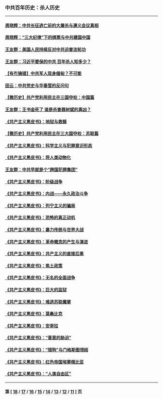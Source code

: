 ### 中共百年历史：杀人历史
---
#### [周晓辉：中共长征逃亡前的大屠杀与遵义会议真相](../../pages/nf1176106/n12888747.md?05140430) 
#### [周晓辉：“三大纪律”下的绑票与中共建国中国](../../pages/nf1176106/n12882305.md?05140430) 
#### [王友群：美国人民持续反对中共迫害法轮功](../../pages/nf1176106/n12849121.md?05140430) 
#### [王友群：习近平要保的中共 百年杀人知多少？](../../pages/nf1176106/n12833861.md?05140430) 
#### [【有冇搞错】中共军人现身缅甸？不可能](../../pages/nf1176106/n12773250.md?05140430) 
#### [田云：中共党史与华春莹的反问句](../../pages/nf1176106/n12765178.md?05140430) 
#### [【微历史】共产党利用民主在三国夺权：中国篇](../../pages/nf1176106/n12740955.md?05140430) 
#### [王友群：王书金死了 谁是杀害聂树斌的真凶？](../../pages/nf1176106/n12728677.md?05140430) 
#### [《共产主义黑皮书》：地狱与救赎](../../pages/nf1176106/n12705614.md?05140430) 
#### [【微历史】共产党利用民主在三大国夺权：苏联篇](../../pages/nf1176106/n12707756.md?05140430) 
#### [《共产主义黑皮书》：科学主义与犯罪意识形态](../../pages/nf1176106/n12700684.md?05140430) 
#### [《共产主义黑皮书》：将人类动物化](../../pages/nf1176106/n12696212.md?05140430) 
#### [王友群：中共早就是个“跨国犯罪集团”](../../pages/nf1176106/n12696339.md?05140430) 
#### [《共产主义黑皮书》：阶级战争](../../pages/nf1176106/n12690702.md?05140430) 
#### [《共产主义黑皮书》：内战——永久政治斗争](../../pages/nf1176106/n12685891.md?05140430) 
#### [《共产主义黑皮书》：列宁主义的骗局](../../pages/nf1176106/n12671223.md?05140430) 
#### [《共产主义黑皮书》：恐怖的真正动机](../../pages/nf1176106/n12666294.md?05140430) 
#### [《共产主义黑皮书》：暴力传统与世界大战](../../pages/nf1176106/n12660322.md?05140430) 
#### [《共产主义黑皮书》：革命概念的产生与演进](../../pages/nf1176106/n12655045.md?05140430) 
#### [《共产主义黑皮书》：共产主义的直接后果](../../pages/nf1176106/n12644821.md?05140430) 
#### [《共产主义黑皮书》：焦土政策](../../pages/nf1176106/n12640254.md?05140430) 
#### [《共产主义黑皮书》：无名的全面战争](../../pages/nf1176106/n12633845.md?05140430) 
#### [《共产主义黑皮书》：巨大的监狱](../../pages/nf1176106/n12623116.md?05140430) 
#### [《共产主义黑皮书》：难逃苏联魔掌](../../pages/nf1176106/n12613254.md?05140430) 
#### [《共产主义黑皮书》：莫桑比克](../../pages/nf1176106/n12596409.md?05140430) 
#### [《共产主义黑皮书》：安哥拉](../../pages/nf1176106/n12585438.md?05140430) 
#### [《共产主义黑皮书》：“善意的胁迫”](../../pages/nf1176106/n12575454.md?05140430) 
#### [《共产主义黑皮书》：“猎狗”与门格斯图领结](../../pages/nf1176106/n12570100.md?05140430) 
#### [《共产主义黑皮书》：红色帝国埃塞俄比亚](../../pages/nf1176106/n12564156.md?05140430) 
#### [《共产主义黑皮书》：“人类自由区”](../../pages/nf1176106/n12556570.md?05140430) 

---
#### 第 [ [18](./18.md?05140430) / [17](./17.md?05140430) / [16](./16.md?05140430) / [15](./15.md?05140430) / [14](./14.md?05140430) / [13](./13.md?05140430) / [12](./12.md?05140430) / [11](./11.md?05140430) ] 页
